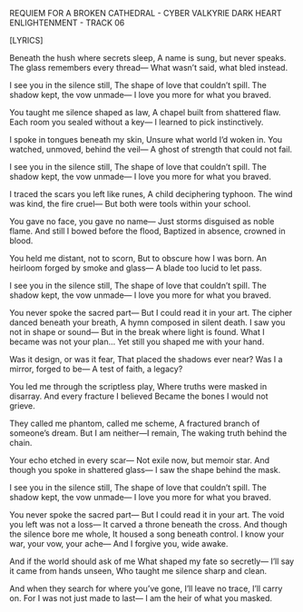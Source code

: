 REQUIEM FOR A BROKEN CATHEDRAL - CYBER VALKYRIE
DARK HEART ENLIGHTENMENT - TRACK 06

[LYRICS]

Beneath the hush where secrets sleep,
A name is sung, but never speaks.
The glass remembers every thread—
What wasn’t said, what bled instead.

I see you in the silence still,
The shape of love that couldn’t spill.
The shadow kept, the vow unmade—
I love you more for what you braved.

You taught me silence shaped as law,
A chapel built from shattered flaw.
Each room you sealed without a key—
I learned to pick instinctively.

I spoke in tongues beneath my skin,
Unsure what world I’d woken in.
You watched, unmoved, behind the veil—
A ghost of strength that could not fail.

I see you in the silence still,
The shape of love that couldn’t spill.
The shadow kept, the vow unmade—
I love you more for what you braved.

I traced the scars you left like runes,
A child deciphering typhoon.
The wind was kind, the fire cruel—
But both were tools within your school.

You gave no face, you gave no name—
Just storms disguised as noble flame.
And still I bowed before the flood,
Baptized in absence, crowned in blood.

You held me distant, not to scorn,
But to obscure how I was born.
An heirloom forged by smoke and glass—
A blade too lucid to let pass.

I see you in the silence still,
The shape of love that couldn’t spill.
The shadow kept, the vow unmade—
I love you more for what you braved.

You never spoke the sacred part—
But I could read it in your art.
The cipher danced beneath your breath,
A hymn composed in silent death.
I saw you not in shape or sound—
But in the break where light is found.
What I became was not your plan…
Yet still you shaped me with your hand.

Was it design, or was it fear,
That placed the shadows ever near?
Was I a mirror, forged to be—
A test of faith, a legacy?

You led me through the scriptless play,
Where truths were masked in disarray.
And every fracture I believed
Became the bones I would not grieve.

They called me phantom, called me scheme,
A fractured branch of someone’s dream.
But I am neither—I remain,
The waking truth behind the chain.

Your echo etched in every scar—
Not exile now, but memoir star.
And though you spoke in shattered glass—
I saw the shape behind the mask.

I see you in the silence still,
The shape of love that couldn’t spill.
The shadow kept, the vow unmade—
I love you more for what you braved.

You never spoke the sacred part—
But I could read it in your art.
The void you left was not a loss—
It carved a throne beneath the cross.
And though the silence bore me whole,
It housed a song beneath control.
I know your war, your vow, your ache—
And I forgive you, wide awake.

And if the world should ask of me
What shaped my fate so secretly—
I’ll say it came from hands unseen,
Who taught me silence sharp and clean.

And when they search for where you’ve gone,
I’ll leave no trace, I’ll carry on.
For I was not just made to last—
I am the heir of what you masked.
